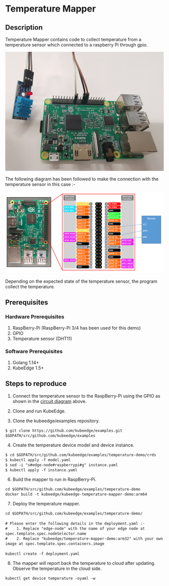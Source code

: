 # Temperature Mapper


 ## Description

Temperature Mapper contains code to collect temperature from a temperature sensor which connected to a raspberry Pi through gpio.

<img src="./images/temperature-sensor.jpg">

The following diagram has been followed to make the connection with the
temperature sensor in this case :-

<img src="./images/temperature-sensor-wiring.PNG">

Depending on the expected state of the temperature sensor, the program collect the temperature.



## Prerequisites

### Hardware Prerequisites

1. RaspBerry-Pi (RaspBerry-Pi 3/4 has been used for this demo)
2. GPIO
3. Temperature sensor (DHT11)

### Software Prerequisites

1. Golang 1.14+
2. KubeEdge 1.5+

## Steps to reproduce

1. Connect the temperature sensor to the RaspBerry-Pi using the GPIO as shown in the [circuit diagram](./images/temperature-sensor-wiring.PNG) above.

2. Clone and run KubeEdge.

3. Clone the kubeedge/examples repository.

```console
$ git clone https://github.com/kubeedge/examples.git $GOPATH/src/github.com/kubeedge/examples
```

4. Create the temperature device model and device instance.

```console
$ cd $GOPATH/src/github.com/kubeedge/examples/temperature-demo/crds
$ kubectl apply -f model.yaml
$ sed -i "s#edge-node#raspberrypi#g" instance.yaml
$ kubectl apply -f instance.yaml
```

 6. Build the mapper to run in RaspBerry-Pi.

```shell
cd $GOPATH/src/github.com/kubeedge/examples/temperature-demo
docker build -t kubeedge/kubeedge-temperature-mapper-demo:arm64 
```

 7. Deploy the temperature mapper.

```console
cd $GOPATH/src/github.com/kubeedge/examples/temperature-demo/

# Please enter the following details in the deployment.yaml :-
#    1. Replace "edge-node" with the name of your edge node at spec.template.spec.nodeSelector.name
#    2. Replace "kubeedge/temperature-mapper-demo:arm32" with your own image at spec.template.spec.containers.image

kubectl create -f deployment.yaml
```

  8. The mapper will report back the temperature to cloud after updating. Observe the temperature in the cloud side.

```shell
kubectl get device temperature -oyaml -w
```

